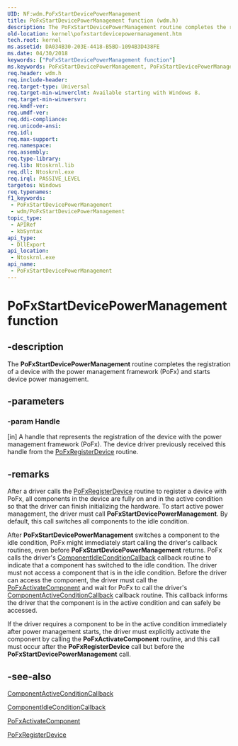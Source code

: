 ```yaml
---
UID: NF:wdm.PoFxStartDevicePowerManagement
title: PoFxStartDevicePowerManagement function (wdm.h)
description: The PoFxStartDevicePowerManagement routine completes the registration of a device with the power management framework (PoFx) and starts device power management.
old-location: kernel\pofxstartdevicepowermanagement.htm
tech.root: kernel
ms.assetid: DA034B30-203E-4418-B5BD-1094B3D438FE
ms.date: 04/30/2018
keywords: ["PoFxStartDevicePowerManagement function"]
ms.keywords: PoFxStartDevicePowerManagement, PoFxStartDevicePowerManagement routine [Kernel-Mode Driver Architecture], kernel.pofxstartdevicepowermanagement, wdm/PoFxStartDevicePowerManagement
req.header: wdm.h
req.include-header: 
req.target-type: Universal
req.target-min-winverclnt: Available starting with Windows 8.
req.target-min-winversvr: 
req.kmdf-ver: 
req.umdf-ver: 
req.ddi-compliance: 
req.unicode-ansi: 
req.idl: 
req.max-support: 
req.namespace: 
req.assembly: 
req.type-library: 
req.lib: Ntoskrnl.lib
req.dll: Ntoskrnl.exe
req.irql: PASSIVE_LEVEL
targetos: Windows
req.typenames: 
f1_keywords:
 - PoFxStartDevicePowerManagement
 - wdm/PoFxStartDevicePowerManagement
topic_type:
 - APIRef
 - kbSyntax
api_type:
 - DllExport
api_location:
 - Ntoskrnl.exe
api_name:
 - PoFxStartDevicePowerManagement
---
```


# PoFxStartDevicePowerManagement function


## -description

The <b>PoFxStartDevicePowerManagement</b> routine completes the registration of a device with the power management framework (PoFx) and starts device power management.

## -parameters

### -param Handle 

[in]
A handle that represents the registration of the device with the power management framework (PoFx). The device driver previously received this handle from the <a href="/windows-hardware/drivers/ddi/wdm/nf-wdm-pofxregisterdevice">PoFxRegisterDevice</a> routine.

## -remarks

After a driver calls the <a href="/windows-hardware/drivers/ddi/wdm/nf-wdm-pofxregisterdevice">PoFxRegisterDevice</a> routine to register a device with PoFx, all components in the device are fully on and in the active condition so that the driver can finish initializing the hardware. To start active power management, the driver must call <b>PoFxStartDevicePowerManagement</b>. By default, this call switches all components to the idle condition.

After <b>PoFxStartDevicePowerManagement</b> switches a component to the idle condition, PoFx might immediately start calling the driver's callback routines, even before <b>PoFxStartDevicePowerManagement</b> returns. PoFx calls the driver's <a href="/windows-hardware/drivers/ddi/wdm/nc-wdm-po_fx_component_idle_condition_callback">ComponentIdleConditionCallback</a> callback routine to indicate that a component has switched to the idle condition. The driver must not access a component that is in the idle condition. Before the driver can access the component, the driver must call the <a href="/windows-hardware/drivers/ddi/wdm/nf-wdm-pofxactivatecomponent">PoFxActivateComponent</a> and wait for PoFx to call the driver's <a href="/windows-hardware/drivers/ddi/wdm/nc-wdm-po_fx_component_active_condition_callback">ComponentActiveConditionCallback</a> callback routine. This callback informs the driver that the component is in the active condition and can safely be accessed.

If the driver requires a component to be in the active condition immediately after power management starts, the driver must explicitly activate the component by calling the <b>PoFxActivateComponent</b> routine, and this call must occur after the <b>PoFxRegisterDevice</b> call but before the <b>PoFxStartDevicePowerManagement</b> call.

## -see-also

<a href="/windows-hardware/drivers/ddi/wdm/nc-wdm-po_fx_component_active_condition_callback">ComponentActiveConditionCallback</a>



<a href="/windows-hardware/drivers/ddi/wdm/nc-wdm-po_fx_component_idle_condition_callback">ComponentIdleConditionCallback</a>



<a href="/windows-hardware/drivers/ddi/wdm/nf-wdm-pofxactivatecomponent">PoFxActivateComponent</a>



<a href="/windows-hardware/drivers/ddi/wdm/nf-wdm-pofxregisterdevice">PoFxRegisterDevice</a>